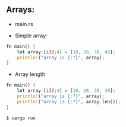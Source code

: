 ## Arrays:

- main.rs

- Simple array:
```rust
fn main() {
    let array:[i32;4] = [10, 20, 30, 40];
    println!("array is {:?}", array);
}
```

- Array length
```rust
fn main() {
    let array:[i32;4] = [10, 20, 30, 40];
    println!("array is {:?}", array);
    println!("array is {:?}", array.len());
}
```

```
$ cargo run
```